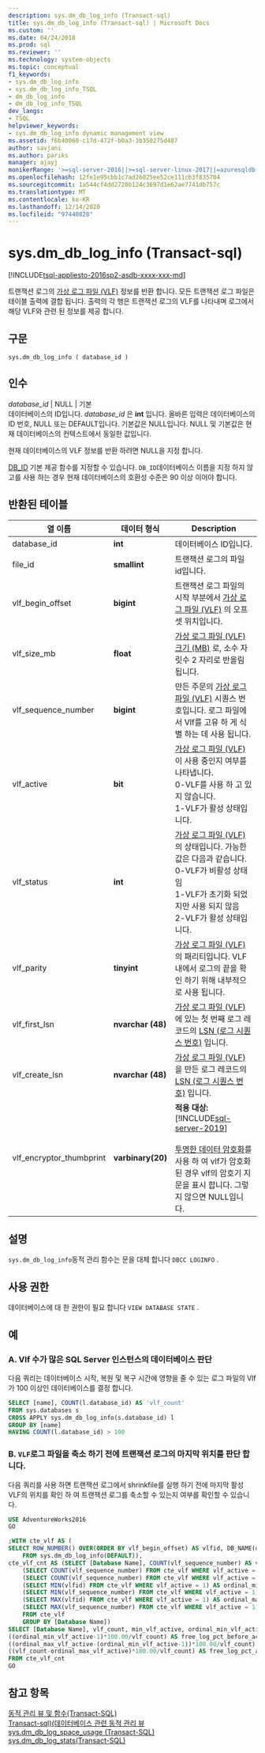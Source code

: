 ```yaml
---
description: sys.dm_db_log_info (Transact-sql)
title: sys.dm_db_log_info (Transact-sql) | Microsoft Docs
ms.custom: ''
ms.date: 04/24/2018
ms.prod: sql
ms.reviewer: ''
ms.technology: system-objects
ms.topic: conceptual
f1_keywords:
- sys.dm_db_log_info
- sys.dm_db_log_info_TSQL
- dm_db_log_info
- dm_db_log_info_TSQL
dev_langs:
- TSQL
helpviewer_keywords:
- sys.dm_db_log_info dynamic management view
ms.assetid: f6b40060-c17d-472f-b0a3-3b350275d487
author: savjani
ms.author: pariks
manager: ajayj
monikerRange: '>=sql-server-2016||>=sql-server-linux-2017||=azuresqldb-mi-current'
ms.openlocfilehash: 12fe1e95cbb1c7ad26025ee52ce111cb3f835704
ms.sourcegitcommit: 1a544cf4dd2720b124c3697d1e62ae7741db757c
ms.translationtype: MT
ms.contentlocale: ko-KR
ms.lasthandoff: 12/14/2020
ms.locfileid: "97440828"
---
```

# <a name="sysdm_db_log_info-transact-sql"></a>sys.dm_db_log_info (Transact-sql)
[!INCLUDE[tsql-appliesto-2016sp2-asdb-xxxx-xxx-md](../../includes/tsql-appliesto-2016sp2-asdb-xxxx-xxx-md.md)]

트랜잭션 로그의 [가상 로그 파일 (VLF)](../../relational-databases/sql-server-transaction-log-architecture-and-management-guide.md#physical_arch) 정보를 반환 합니다. 모든 트랜잭션 로그 파일은 테이블 출력에 결합 됩니다. 출력의 각 행은 트랜잭션 로그의 VLF를 나타내며 로그에서 해당 VLF와 관련 된 정보를 제공 합니다.

## <a name="syntax"></a>구문  
  
```  
sys.dm_db_log_info ( database_id )  
``` 

## <a name="arguments"></a>인수  
 *database_id* | NULL | 기본  
 데이터베이스의 ID입니다. *database_id* 은 **int** 입니다. 올바른 입력은 데이터베이스의 ID 번호, NULL 또는 DEFAULT입니다. 기본값은 NULL입니다. NULL 및 기본값은 현재 데이터베이스의 컨텍스트에서 동일한 값입니다.
 
 현재 데이터베이스의 VLF 정보를 반환 하려면 NULL을 지정 합니다.

 [DB_ID](../../t-sql/functions/db-id-transact-sql.md) 기본 제공 함수를 지정할 수 있습니다. `DB_ID`데이터베이스 이름을 지정 하지 않고를 사용 하는 경우 현재 데이터베이스의 호환성 수준은 90 이상 이어야 합니다.  

## <a name="table-returned"></a>반환된 테이블  

|열 이름|데이터 형식|Description|  
|-----------------|---------------|-----------------|  
|database_id|**int**|데이터베이스 ID입니다.|
|file_id|**smallint**|트랜잭션 로그의 파일 id입니다.|  
|vlf_begin_offset|**bigint** |트랜잭션 로그 파일의 시작 부분에서 [가상 로그 파일 (VLF)](../../relational-databases/sql-server-transaction-log-architecture-and-management-guide.md#physical_arch) 의 오프셋 위치입니다.|
|vlf_size_mb |**float** |[가상 로그 파일 (VLF) 크기 (MB)](../../relational-databases/sql-server-transaction-log-architecture-and-management-guide.md#physical_arch) 로, 소수 자릿수 2 자리로 반올림 됩니다.|     
|vlf_sequence_number|**bigint** |만든 주문의 [가상 로그 파일 (VLF)](../../relational-databases/sql-server-transaction-log-architecture-and-management-guide.md#physical_arch) 시퀀스 번호입니다. 로그 파일에서 Vlf를 고유 하 게 식별 하는 데 사용 됩니다.|
|vlf_active|**bit** |[가상 로그 파일 (VLF)](../../relational-databases/sql-server-transaction-log-architecture-and-management-guide.md#physical_arch) 이 사용 중인지 여부를 나타냅니다. <br />0-VLF를 사용 하 고 있지 않습니다.<br />1-VLF가 활성 상태입니다.|
|vlf_status|**int** |[가상 로그 파일 (VLF)](../../relational-databases/sql-server-transaction-log-architecture-and-management-guide.md#physical_arch)의 상태입니다. 가능한 값은 다음과 같습니다. <br />0-VLF가 비활성 상태임 <br />1-VLF가 초기화 되었지만 사용 되지 않음 <br /> 2-VLF가 활성 상태입니다.|
|vlf_parity|**tinyint** |[가상 로그 파일 (VLF)](../../relational-databases/sql-server-transaction-log-architecture-and-management-guide.md#physical_arch)의 패리티입니다. VLF 내에서 로그의 끝을 확인 하기 위해 내부적으로 사용 됩니다.|
|vlf_first_lsn|**nvarchar (48)** |[가상 로그 파일 (VLF)](../../relational-databases/sql-server-transaction-log-architecture-and-management-guide.md#physical_arch)에 있는 첫 번째 로그 레코드의 [LSN (로그 시퀀스 번호)](../../relational-databases/sql-server-transaction-log-architecture-and-management-guide.md#Logical_Arch) 입니다.|
|vlf_create_lsn|**nvarchar (48)** |[가상 로그 파일 (VLF)](../../relational-databases/sql-server-transaction-log-architecture-and-management-guide.md#physical_arch)을 만든 로그 레코드의 [LSN (로그 시퀀스 번호)](../../relational-databases/sql-server-transaction-log-architecture-and-management-guide.md#Logical_Arch) 입니다.|
|vlf_encryptor_thumbprint|**varbinary(20)**| **적용 대상:** [!INCLUDE[sql-server-2019](../../includes/sssqlv15-md.md)] <br><br> [투명한 데이터 암호화](../../relational-databases/security/encryption/transparent-data-encryption.md)를 사용 하 여 vlf가 암호화 된 경우 vlf의 암호기 지문을 표시 합니다. 그렇지 않으면 NULL입니다. |

## <a name="remarks"></a>설명
`sys.dm_db_log_info`동적 관리 함수는 문을 대체 합니다 `DBCC LOGINFO` .    
 
## <a name="permissions"></a>사용 권한  
데이터베이스에 대 한 권한이 필요 합니다 `VIEW DATABASE STATE` .  
  
## <a name="examples"></a>예  
  
### <a name="a-determing-databases-in-a-sql-server-instance-with-high-number-of-vlfs"></a>A. Vlf 수가 많은 SQL Server 인스턴스의 데이터베이스 판단
다음 쿼리는 데이터베이스 시작, 복원 및 복구 시간에 영향을 줄 수 있는 로그 파일의 Vlf가 100 이상인 데이터베이스를 결정 합니다.

```sql
SELECT [name], COUNT(l.database_id) AS 'vlf_count' 
FROM sys.databases s
CROSS APPLY sys.dm_db_log_info(s.database_id) l
GROUP BY [name]
HAVING COUNT(l.database_id) > 100
```

### <a name="b-determing-the-position-of-the-last-vlf-in-transaction-log-before-shrinking-the-log-file"></a>B. `VLF`로그 파일을 축소 하기 전에 트랜잭션 로그의 마지막 위치를 판단 합니다.

다음 쿼리를 사용 하면 트랜잭션 로그에서 shrinkfile를 실행 하기 전에 마지막 활성 VLF의 위치를 확인 하 여 트랜잭션 로그를 축소할 수 있는지 여부를 확인할 수 있습니다.

```sql
USE AdventureWorks2016
GO

;WITH cte_vlf AS (
SELECT ROW_NUMBER() OVER(ORDER BY vlf_begin_offset) AS vlfid, DB_NAME(database_id) AS [Database Name], vlf_sequence_number, vlf_active, vlf_begin_offset, vlf_size_mb
    FROM sys.dm_db_log_info(DEFAULT)),
cte_vlf_cnt AS (SELECT [Database Name], COUNT(vlf_sequence_number) AS vlf_count,
    (SELECT COUNT(vlf_sequence_number) FROM cte_vlf WHERE vlf_active = 0) AS vlf_count_inactive,
    (SELECT COUNT(vlf_sequence_number) FROM cte_vlf WHERE vlf_active = 1) AS vlf_count_active,
    (SELECT MIN(vlfid) FROM cte_vlf WHERE vlf_active = 1) AS ordinal_min_vlf_active,
    (SELECT MIN(vlf_sequence_number) FROM cte_vlf WHERE vlf_active = 1) AS min_vlf_active,
    (SELECT MAX(vlfid) FROM cte_vlf WHERE vlf_active = 1) AS ordinal_max_vlf_active,
    (SELECT MAX(vlf_sequence_number) FROM cte_vlf WHERE vlf_active = 1) AS max_vlf_active
    FROM cte_vlf
    GROUP BY [Database Name])
SELECT [Database Name], vlf_count, min_vlf_active, ordinal_min_vlf_active, max_vlf_active, ordinal_max_vlf_active,
((ordinal_min_vlf_active-1)*100.00/vlf_count) AS free_log_pct_before_active_log,
((ordinal_max_vlf_active-(ordinal_min_vlf_active-1))*100.00/vlf_count) AS active_log_pct,
((vlf_count-ordinal_max_vlf_active)*100.00/vlf_count) AS free_log_pct_after_active_log
FROM cte_vlf_cnt
GO
```

## <a name="see-also"></a>참고 항목  
[동적 관리 뷰 및 함수&#40;Transact-SQL&#41;](~/relational-databases/system-dynamic-management-views/system-dynamic-management-views.md)   
[Transact-sql&#41;&#40;데이터베이스 관련 동적 관리 뷰 ](../../relational-databases/system-dynamic-management-views/database-related-dynamic-management-views-transact-sql.md)   
[sys.dm_db_log_space_usage &#40;Transact-SQL&#41;](../../relational-databases/system-dynamic-management-views/sys-dm-db-log-space-usage-transact-sql.md)   
[sys.dm_db_log_stats&#40;Transact-SQL&#41;](../../relational-databases/system-dynamic-management-views/sys-dm-db-log-stats-transact-sql.md)

